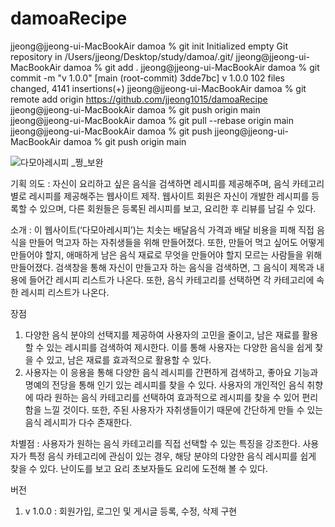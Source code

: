 # damoaRecipe

jjeong@jjeong-ui-MacBookAir damoa % git init
Initialized empty Git repository in /Users/jjeong/Desktop/study/damoa/.git/
jjeong@jjeong-ui-MacBookAir damoa % git add .
jjeong@jjeong-ui-MacBookAir damoa % git commit -m "v 1.0.0"
[main (root-commit) 3dde7bc] v 1.0.0
 102 files changed, 4141 insertions(+)
jjeong@jjeong-ui-MacBookAir damoa % git remote add origin https://github.com/jjeong1015/damoaRecipe
jjeong@jjeong-ui-MacBookAir damoa % git push origin main
jjeong@jjeong-ui-MacBookAir damoa % git pull --rebase origin main
jjeong@jjeong-ui-MacBookAir damoa % git push
jjeong@jjeong-ui-MacBookAir damoa % git push origin main

![다모아레시피 _쩡_보완](https://github.com/jjeong1015/damoaRecipe/assets/82391356/49d755c1-dcb6-4dc4-9c32-b4c7a0fae54e)

기획 의도 : 자신이 요리하고 싶은 음식을 검색하면 레시피를 제공해주며, 음식 카테고리별로 레시피를 제공해주는 웹사이트 제작. 웹사이트 회원은 자신이 개발한 레시피를 등록할 수 있으며, 다른 회원들은 등록된 레시피를 보고, 요리한 후 리뷰를 남길 수 있다.

소개 : 이 웹사이트(‘다모아레시피’)는 치솟는 배달음식 가격과 배달 비용을 피해 직접 음식을 만들어 먹고자 하는 자취생들을 위해 만들어졌다. 또한, 만들어 먹고 싶어도 어떻게 만들어야 할지, 애매하게 남은 음식 재료로 무엇을 만들어야 할지 모르는 사람들을 위해 만들어졌다. 검색창을 통해 자신이 만들고자 하는 음식을 검색하면, 그 음식이 제목과 내용에 들어간 레시피 리스트가 나온다. 또한, 음식 카테고리를 선택하면 각 카테고리에 속한 레시피 리스트가 나온다. 

장점 
 1. 다양한 음식 분야의 선택지를 제공하여 사용자의 고민을 줄이고, 남은 재료를 활용할 수 있는 레시피를 검색하여 제시한다. 이를 통해 사용자는 다양한 음식을 쉽게 찾을 수 있고, 남은 재료를 효과적으로 활용할 수 있다. 
 2. 사용자는 이 응용을 통해 다양한 음식 레시피를 간편하게 검색하고, 좋아요 기능과 명예의 전당을 통해 인기 있는 레시피를 찾을 수 있다. 사용자의 개인적인 음식 취향에 따라 원하는 음식 카테고리를 선택하여 효과적으로 레시피를 찾을 수 있어 편리함을 느낄 것이다. 또한, 주된 사용자가 자취생들이기 때문에 간단하게 만들 수 있는 음식 레시피가 다수 존재한다.

차별점 : 사용자가 원하는 음식 카테고리를 직접 선택할 수 있는 특징을 강조한다. 사용자가 특정 음식 카테고리에 관심이 있는 경우, 해당 분야의 다양한 음식 레시피를 쉽게 찾을 수 있다. 난이도를 보고 요리 초보자들도 요리에 도전해 볼 수 있다. 

버전
 1. v 1.0.0 : 회원가입, 로그인 및 게시글 등록, 수정, 삭제 구현 
